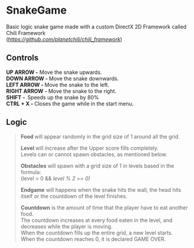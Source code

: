 # SnakeGame
<p>Basic logic snake game made with a custom DirectX 2D Framework called Chili Framework<br />(<em><a href="https://github.com/planetchili/chili_framework">https://github.com/planetchili/chili_framework</a></em>)</p>
<h2>Controls</h2>
<p><strong>UP ARROW -</strong>&nbsp;Move the snake upwards.<strong><br />DOWN ARROW -&nbsp;</strong>Move the snake downwards.<strong><br />LEFT ARROW -&nbsp;</strong>Move the snake to the left.<strong><br />RIGHT ARROW</strong>&nbsp;<strong>-&nbsp;</strong>Move the snake to the right.<br /><strong>SHIFT -&nbsp;&nbsp;</strong>Speeds up the snake by 80%<br /><strong>CTRL + X -&nbsp;</strong>Closes the game while in the start menu.</p>
<h2>Logic</h2>
<blockquote>
<p style="text-align: left;"><strong>Food&nbsp;</strong>will appear randomly in the grid size of 1 around all the grid.</p>
<p style="text-align: left;"><strong>Level&nbsp;</strong>will increase after the Upper score fills completely.<br />Levels can or cannot spawn obstacles, as mentioned below.</p>
<p style="text-align: left;"><strong>Obstacles</strong>&nbsp;will spawn with a grid size of 1 in levels based in the formula:<br />(level &gt; 0 &amp;&amp; <em>level % 2 == 0)</em></p>
<p style="text-align: left;"><strong>Endgame</strong>&nbsp;will happens when the snake hits the wall, the head hits itself or the countdown of the level finishes.</p>
<p style="text-align: left;"><strong>Countdown</strong>&nbsp;is the amount of time that the player have to eat another food.<br />The countdown increases at every food eaten in the level, and decreases while the player is moving.<br />When the countdown fills up the entire grid, a new level starts.<br />When the countdown reaches 0, it is declared GAME OVER.</p>
</blockquote>
